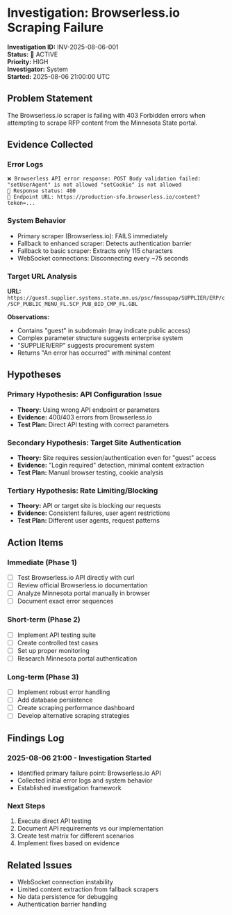 
# Investigation: Browserless.io Scraping Failure

**Investigation ID:** INV-2025-08-06-001  
**Status:** 🔴 ACTIVE  
**Priority:** HIGH  
**Investigator:** System  
**Started:** 2025-08-06 21:00:00 UTC  

## Problem Statement

The Browserless.io scraper is failing with 403 Forbidden errors when attempting to scrape RFP content from the Minnesota State portal.

## Evidence Collected

### Error Logs
```
❌ Browserless API error response: POST Body validation failed: "setUserAgent" is not allowed "setCookie" is not allowed
📡 Response status: 400
🔗 Endpoint URL: https://production-sfo.browserless.io/content?token=...
```

### System Behavior
- Primary scraper (Browserless.io): FAILS immediately
- Fallback to enhanced scraper: Detects authentication barrier
- Fallback to basic scraper: Extracts only 115 characters
- WebSocket connections: Disconnecting every ~75 seconds

### Target URL Analysis
**URL:** `https://guest.supplier.systems.state.mn.us/psc/fmssupap/SUPPLIER/ERP/c/SCP_PUBLIC_MENU_FL.SCP_PUB_BID_CMP_FL.GBL`

**Observations:**
- Contains "guest" in subdomain (may indicate public access)
- Complex parameter structure suggests enterprise system
- "SUPPLIER/ERP" suggests procurement system
- Returns "An error has occurred" with minimal content

## Hypotheses

### Primary Hypothesis: API Configuration Issue
- **Theory:** Using wrong API endpoint or parameters
- **Evidence:** 400/403 errors from Browserless.io
- **Test Plan:** Direct API testing with correct parameters

### Secondary Hypothesis: Target Site Authentication
- **Theory:** Site requires session/authentication even for "guest" access
- **Evidence:** "Login required" detection, minimal content extraction
- **Test Plan:** Manual browser testing, cookie analysis

### Tertiary Hypothesis: Rate Limiting/Blocking
- **Theory:** API or target site is blocking our requests
- **Evidence:** Consistent failures, user agent restrictions
- **Test Plan:** Different user agents, request patterns

## Action Items

### Immediate (Phase 1)
- [ ] Test Browserless.io API directly with curl
- [ ] Review official Browserless.io documentation
- [ ] Analyze Minnesota portal manually in browser
- [ ] Document exact error sequences

### Short-term (Phase 2)
- [ ] Implement API testing suite
- [ ] Create controlled test cases
- [ ] Set up proper monitoring
- [ ] Research Minnesota portal authentication

### Long-term (Phase 3)
- [ ] Implement robust error handling
- [ ] Add database persistence
- [ ] Create scraping performance dashboard
- [ ] Develop alternative scraping strategies

## Findings Log

### 2025-08-06 21:00 - Investigation Started
- Identified primary failure point: Browserless.io API
- Collected initial error logs and system behavior
- Established investigation framework

### Next Steps
1. Execute direct API testing
2. Document API requirements vs our implementation
3. Create test matrix for different scenarios
4. Implement fixes based on evidence

## Related Issues
- WebSocket connection instability
- Limited content extraction from fallback scrapers
- No data persistence for debugging
- Authentication barrier handling

